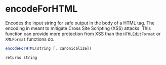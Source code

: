 # encodeForHTML

Encodes the input string for safe output in the body of a HTML tag. The encoding in meant to mitigate Cross Site Scripting (XSS) attacks. This function can provide more protection from XSS than the `HTMLEditFormat` or `XMLFormat` functions do.

```javascript
encodeForHTML(string [, canonicalize])
```

```javascript
returns string
```
